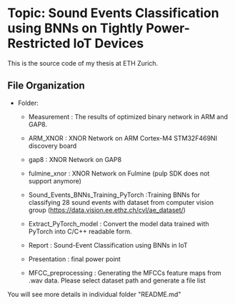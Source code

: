 # Topic: Sound Events Classification using BNNs on Tightly Power-Restricted IoT Devices
This is the source code of my thesis at ETH Zurich.
## File Organization
*   Folder:

    *   Measurement				: The results of optimized binary network in ARM and GAP8.

    *   ARM_XNOR				: XNOR Network on ARM Cortex-M4 STM32F469NI discovery board

    *   gap8					: XNOR Network on GAP8 

    *   fulmine_xnor				: XNOR Network on Fulmine (pulp SDK does not support anymore)

    *   Sound_Events_BNNs_Training_PyTorch	:Training BNNs for classifying 28 sound events with dataset from computer vision group (https://data.vision.ee.ethz.ch/cvl/ae_dataset/)

    *    Extract_PyTorch_model			: Convert the model data trained with PyTorch into C/C++ readable form.

	*    Report          		        : Sound-Event Classification using BNNs in IoT

	*    Presentation       			: final power point

	*    MFCC_preprocessing		        : Generating the MFCCs feature maps from .wav data. Please select dataset path and generate a file list
	

You will see more details in individual folder "README.md"
	
	
